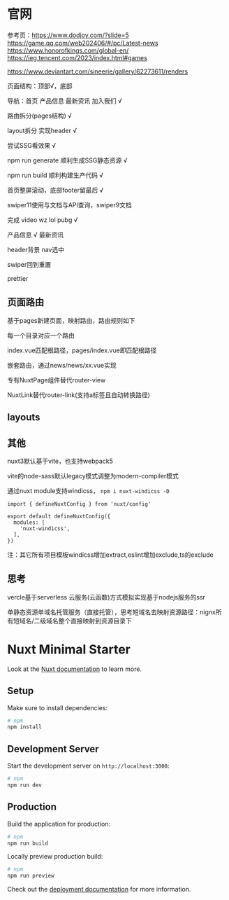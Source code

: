 # 官网

参考页：https://www.dodjoy.com/?slide=5
https://game.qq.com/web202406/#/pc/Latest-news
https://www.honorofkings.com/global-en/
https://ieg.tencent.com/2023/index.html#games

https://www.deviantart.com/sineerie/gallery/62273611/renders

页面结构：顶部√，底部

导航：首页 产品信息 最新资讯 加入我们 √

路由拆分(pages结构) √

layout拆分 实现header √

尝试SSG看效果 √

npm run generate 顺利生成SSG静态资源 √

npm run build 顺利构建生产代码 √

首页整屏滚动，底部footer留最后 √

swiper11使用与文档与API查询，swiper9文档

完成 video wz lol pubg √

产品信息 √ 最新资讯

header背景 nav选中

swiper回到重置

prettier

## 页面路由

基于pages新建页面，映射路由，路由规则如下

每一个目录对应一个路由

index.vue匹配根路径，pages/index.vue即匹配根路径

嵌套路由，通过news/news/xx.vue实现

专有NuxtPage组件替代router-view

NuxtLink替代router-link(支持a标签且自动转换路径)

## layouts

## 其他

nuxt3默认基于vite，也支持webpack5

vite的node-sass默认legacy模式调整为modern-compiler模式

通过nuxt module支持windicss， `npm i nuxt-windicss -D`

```
import { defineNuxtConfig } from 'nuxt/config'

export default defineNuxtConfig({
  modules: [
    'nuxt-windicss',
  ],
})
```
注：其它所有项目模板windicss增加extract,eslint增加exclude,ts的exclude

## 思考

vercle基于serverless 云服务(云函数)方式模拟实现基于nodejs服务的ssr

单静态资源单域名托管服务（直接托管），思考短域名去映射资源路径：nignx所有短域名/二级域名整个直接映射到资源目录下


# Nuxt Minimal Starter

Look at the [Nuxt documentation](https://nuxt.com/docs/getting-started/introduction) to learn more.

## Setup

Make sure to install dependencies:

```bash
# npm
npm install
```

## Development Server

Start the development server on `http://localhost:3000`:

```bash
# npm
npm run dev
```

## Production

Build the application for production:

```bash
# npm
npm run build
```

Locally preview production build:

```bash
# npm
npm run preview
```

Check out the [deployment documentation](https://nuxt.com/docs/getting-started/deployment) for more information.
